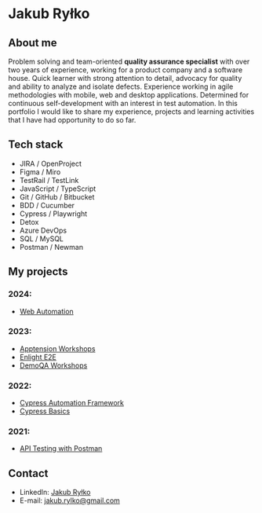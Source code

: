 # Jakub Ryłko

## About me
Problem solving and team-oriented **quality assurance specialist** with over two years of experience, working for a product company and a software house. Quick learner with strong attention to detail, advocacy for quality and ability to analyze and isolate defects. Experience working in agile methodologies with mobile, web and desktop applications. Determined for continuous self-development with an interest in test automation. In this portfolio I would like to share my experience, projects and learning activities that I have had opportunity to do so far.

## Tech stack
* JIRA / OpenProject
* Figma / Miro
* TestRail / TestLink
* JavaScript / TypeScript
* Git / GitHub / Bitbucket
* BDD / Cucumber
* Cypress / Playwright
* Detox
* Azure DevOps
* SQL / MySQL
* Postman / Newman

## My projects
### 2024:
* [Web Automation](https://github.com/jakubrylko/web-automation)
  
### 2023:
* [Apptension Workshops](https://github.com/jakubrylko/apptension-workshops)
* [Enlight E2E](https://github.com/jakubrylko/enlight-e2e)
* [DemoQA Workshops](https://github.com/jakubrylko/demoqa-workshops)

### 2022:
* [Cypress Automation Framework](https://github.com/jakubrylko/cypress-automation-framework)
* [Cypress Basics](https://github.com/jakubrylko/cypress-basics)

### 2021:
* [API Testing with Postman](https://github.com/jakubrylko/postman-api-testing)

<!--
* [SQL Queries](https://github.com/jakubrylko/sql-statements)
* [Selenium Basics with Java](https://github.com/jakubrylko/java-selenium-basics)
* [BDD - Java / Selenium / Cucumber](https://github.com/jakubrylko/java-selenium-cucumber)
-->

## Contact
* LinkedIn: [Jakub Ryłko](https://www.linkedin.com/in/jakubrylko)
* E-mail: jakub.rylko@gmail.com

